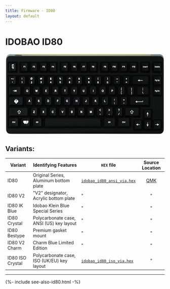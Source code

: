 ```yaml
---
title: Firmware - ID80
layout: default
---
```


# IDOBAO ID80

<img src="../assets/img/idobao-id80.png" height="260" style="display:block;margin-left:auto;margin-right:auto;">

## Variants:

| Variant       | Identifying Features                                | `HEX` file | Source Location |
|---------------|-----------------------------------------------------|------------|:---------------:|
| ID80 | Original Series, Aluminum bottom plate | [<i class="fas fa-microchip"></i> `idobao_id80_ansi_via.hex`](https://raw.githubusercontent.com/Idobao/idobao.github.io/master/firmware/idobao_id80_ansi_via.hex) | [<i class="fab fa-github"></i> QMK](https://github.com/qmk/qmk_firmware/tree/master/keyboards/idobao/id80/v1) |
| ID80 V2 | "V2" designator, Acrylic bottom plate | " | " |
| ID80 IK Blue | Idobao Klein Blue Special Series | " | " |
| ID80 Crystal | Polycarbonate case, ANSI (US) key layout | " | " |
| ID80 Bestype | Premium gasket mount | " | " |
| ID80 V2 Charm | Charm Blue Limited Edition  | " | " |
| ID80 ISO Crystal | Polycarbonate case, ISO (UK/EU) key layout | [<i class="fas fa-microchip"></i> `idobao_id80_iso_via.hex`](https://raw.githubusercontent.com/Idobao/idobao.github.io/master/firmware/idobao_id80_iso_via.hex) | " |


---

{%- include see-also-id80.html -%}
